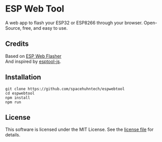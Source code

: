 # ESP Web Tool
A web app to flash your ESP32 or ESP8266 through your browser. Open-Source, free, and easy to use.

## Credits
Based on [ESP Web Flasher](https://github.com/NabuCasa/esp-web-flasher)  
And inspired by [esptool-js](https://github.com/espressif/esptool-js).

## Installation

```
git clone https://github.com/spacehuhntech/espwebtool
cd espwebtool
npm install
npm run
```

## License 

This software is licensed under the MIT License. See the [license file](LICENSE) for details.  
